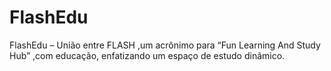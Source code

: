 # FlashEdu
FlashEdu – União entre FLASH ,um acrônimo para “Fun Learning And Study Hub” ,com educação, enfatizando um espaço de estudo dinâmico.
